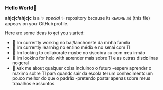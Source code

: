 ### Hello World👋


**ahjcjc/ahjcjc** is a ✨ _special_ ✨ repository because its `README.md` (this file) appears on your GitHub profile.

Here are some ideas to get you started:

- 🔭 I’m currently working no bar/lanchonete da minha família
- 🌱 I’m currently learning no ensino médio e no senai com TI
- 👯 I’m looking to collaborate maybe no siscobra ou com meu irmão
- 🤔 I’m looking for help with aprender mais sobre TI e as outras disciplinas no geral
- 💬 Ask me about qualquer coisa incluindo o futuro
-espero aprender o maximo sobre TI para quando sair da escola ter um conhecimento um pouco melhor do que o padrão
-pretendo postar apenas sobre meus trabalhos e assuntos 

